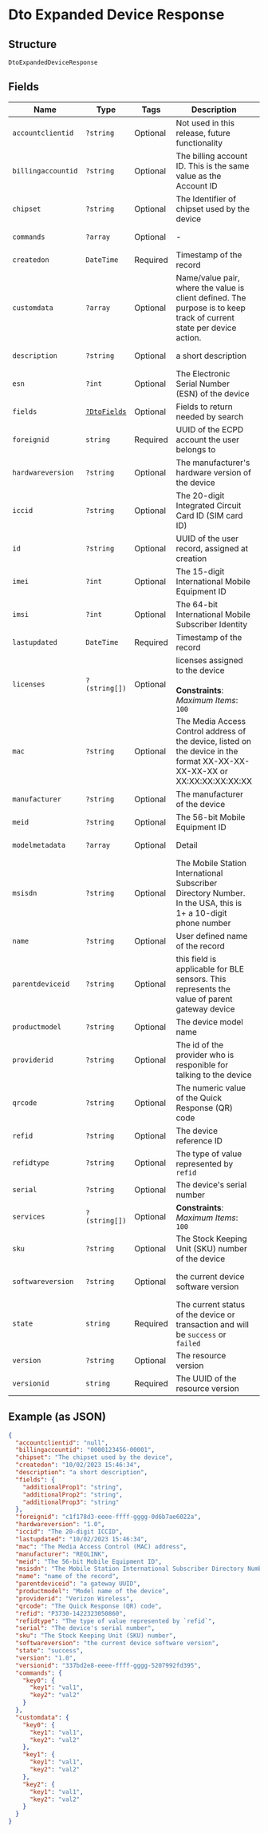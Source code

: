 
# Dto Expanded Device Response

## Structure

`DtoExpandedDeviceResponse`

## Fields

| Name | Type | Tags | Description | Getter | Setter |
|  --- | --- | --- | --- | --- | --- |
| `accountclientid` | `?string` | Optional | Not used in this release, future functionality | getAccountclientid(): ?string | setAccountclientid(?string accountclientid): void |
| `billingaccountid` | `?string` | Optional | The billing account ID. This is the same value as the Account ID | getBillingaccountid(): ?string | setBillingaccountid(?string billingaccountid): void |
| `chipset` | `?string` | Optional | The Identifier of chipset used by the device | getChipset(): ?string | setChipset(?string chipset): void |
| `commands` | `?array` | Optional | - | getCommands(): ?array | setCommands(?array commands): void |
| `createdon` | `DateTime` | Required | Timestamp of the record | getCreatedon(): \DateTime | setCreatedon(\DateTime createdon): void |
| `customdata` | `?array` | Optional | Name/value pair, where the value is client defined.  The purpose is to keep track of current state per device action. | getCustomdata(): ?array | setCustomdata(?array customdata): void |
| `description` | `?string` | Optional | a short description | getDescription(): ?string | setDescription(?string description): void |
| `esn` | `?int` | Optional | The Electronic Serial Number (ESN) of the device | getEsn(): ?int | setEsn(?int esn): void |
| `fields` | [`?DtoFields`](../../doc/models/dto-fields.md) | Optional | Fields to return needed by search | getFields(): ?DtoFields | setFields(?DtoFields fields): void |
| `foreignid` | `string` | Required | UUID of the ECPD account the user belongs to | getForeignid(): string | setForeignid(string foreignid): void |
| `hardwareversion` | `?string` | Optional | The manufacturer's hardware version of the device | getHardwareversion(): ?string | setHardwareversion(?string hardwareversion): void |
| `iccid` | `?string` | Optional | The 20-digit Integrated Circuit Card ID (SIM card ID) | getIccid(): ?string | setIccid(?string iccid): void |
| `id` | `?string` | Optional | UUID of the user record, assigned at creation | getId(): ?string | setId(?string id): void |
| `imei` | `?int` | Optional | The 15-digit International Mobile Equipment ID | getImei(): ?int | setImei(?int imei): void |
| `imsi` | `?int` | Optional | The 64-bit International Mobile Subscriber Identity | getImsi(): ?int | setImsi(?int imsi): void |
| `lastupdated` | `DateTime` | Required | Timestamp of the record | getLastupdated(): \DateTime | setLastupdated(\DateTime lastupdated): void |
| `licenses` | `?(string[])` | Optional | licenses assigned to the device<br><br>**Constraints**: *Maximum Items*: `100` | getLicenses(): ?array | setLicenses(?array licenses): void |
| `mac` | `?string` | Optional | The Media Access Control address of the device, listed on the device in the format XX-XX-XX-XX-XX-XX or XX:XX:XX:XX:XX:XX | getMac(): ?string | setMac(?string mac): void |
| `manufacturer` | `?string` | Optional | The manufacturer of the device | getManufacturer(): ?string | setManufacturer(?string manufacturer): void |
| `meid` | `?string` | Optional | The 56-bit Mobile Equipment ID | getMeid(): ?string | setMeid(?string meid): void |
| `modelmetadata` | `?array` | Optional | Detail | getModelmetadata(): ?array | setModelmetadata(?array modelmetadata): void |
| `msisdn` | `?string` | Optional | The Mobile Station International Subscriber Directory Number. In the USA, this is 1+ a 10-digit phone number | getMsisdn(): ?string | setMsisdn(?string msisdn): void |
| `name` | `?string` | Optional | User defined name of the record | getName(): ?string | setName(?string name): void |
| `parentdeviceid` | `?string` | Optional | this field is applicable for BLE sensors. This represents the value of parent gateway device | getParentdeviceid(): ?string | setParentdeviceid(?string parentdeviceid): void |
| `productmodel` | `?string` | Optional | The device model name | getProductmodel(): ?string | setProductmodel(?string productmodel): void |
| `providerid` | `?string` | Optional | The id of the provider who is responible for talking to the device | getProviderid(): ?string | setProviderid(?string providerid): void |
| `qrcode` | `?string` | Optional | The numeric value of the Quick Response (QR) code | getQrcode(): ?string | setQrcode(?string qrcode): void |
| `refid` | `?string` | Optional | The device reference ID | getRefid(): ?string | setRefid(?string refid): void |
| `refidtype` | `?string` | Optional | The type of value represented by `refid` | getRefidtype(): ?string | setRefidtype(?string refidtype): void |
| `serial` | `?string` | Optional | The device's serial number | getSerial(): ?string | setSerial(?string serial): void |
| `services` | `?(string[])` | Optional | **Constraints**: *Maximum Items*: `100` | getServices(): ?array | setServices(?array services): void |
| `sku` | `?string` | Optional | The Stock Keeping Unit (SKU) number of the device | getSku(): ?string | setSku(?string sku): void |
| `softwareversion` | `?string` | Optional | the current device software version | getSoftwareversion(): ?string | setSoftwareversion(?string softwareversion): void |
| `state` | `string` | Required | The current status of the device or transaction and will be `success` or `failed` | getState(): string | setState(string state): void |
| `version` | `?string` | Optional | The resource version | getVersion(): ?string | setVersion(?string version): void |
| `versionid` | `string` | Required | The UUID of the resource version | getVersionid(): string | setVersionid(string versionid): void |

## Example (as JSON)

```json
{
  "accountclientid": "null",
  "billingaccountid": "0000123456-00001",
  "chipset": "The chipset used by the device",
  "createdon": "10/02/2023 15:46:34",
  "description": "a short description",
  "fields": {
    "additionalProp1": "string",
    "additionalProp2": "string",
    "additionalProp3": "string"
  },
  "foreignid": "c1f178d3-eeee-ffff-gggg-0d6b7ae6022a",
  "hardwareversion": "1.0",
  "iccid": "The 20-digit ICCID",
  "lastupdated": "10/02/2023 15:46:34",
  "mac": "The Media Access Control (MAC) address",
  "manufacturer": "REOLINK",
  "meid": "The 56-bit Mobile Equipment ID",
  "msisdn": "The Mobile Station International Subscriber Directory Number",
  "name": "name of the record",
  "parentdeviceid": "a gateway UUID",
  "productmodel": "Model name of the device",
  "providerid": "Verizon Wireless",
  "qrcode": "The Quick Response (QR) code",
  "refid": "P3730-1422323050860",
  "refidtype": "The type of value represented by `refid`",
  "serial": "The device's serial number",
  "sku": "The Stock Keeping Unit (SKU) number",
  "softwareversion": "the current device software version",
  "state": "success",
  "version": "1.0",
  "versionid": "337bd2e8-eeee-ffff-gggg-5207992fd395",
  "commands": {
    "key0": {
      "key1": "val1",
      "key2": "val2"
    }
  },
  "customdata": {
    "key0": {
      "key1": "val1",
      "key2": "val2"
    },
    "key1": {
      "key1": "val1",
      "key2": "val2"
    },
    "key2": {
      "key1": "val1",
      "key2": "val2"
    }
  }
}
```

